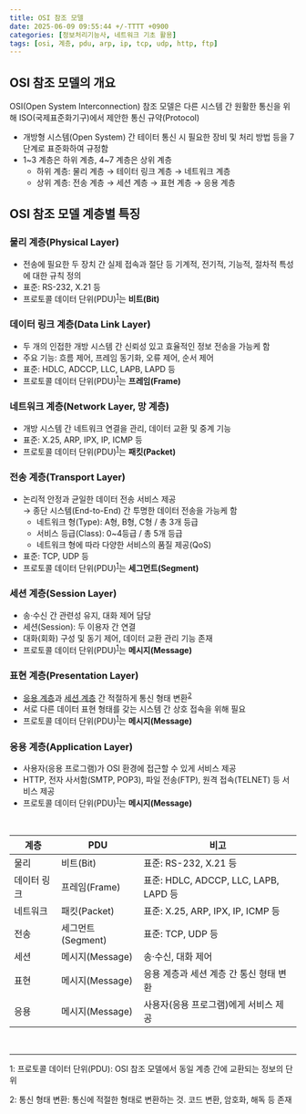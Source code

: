 ```yaml
---
title: OSI 참조 모델
date: 2025-06-09 09:55:44 +/-TTTT +0900
categories: [정보처리기능사, 네트워크 기초 활용]
tags: [osi, 계층, pdu, arp, ip, tcp, udp, http, ftp]
---
```


## OSI 참조 모델의 개요
OSI(Open System Interconnection) 참조 모델은 다른 시스템 간 원활한 통신을 위해 ISO(국제표준화기구)에서 제안한 통신 규약(Protocol)
* 개방형 시스템(Open System) 간 테이터 통신 시 필요한 장비 및 처리 방법 등을 7단계로 표준화하여 규정함
* 1~3 계층은 하위 계층, 4~7 계층은 상위 계층
  * 하위 계층: 물리 계층 → 테이터 링크 계층 → 네트워크 계층
  * 상위 계층: 전송 계층 → 세션 계층 → 표현 계층 → 응용 계층

## OSI 참조 모델 계층별 특징

### 물리 계층(Physical Layer)
* 전송에 필요한 두 장치 간 실제 접속과 절단 등 기계적, 전기적, 기능적, 절차적 특성에 대한 규칙 정의
* 표준: RS-232, X.21 등
* 프로토콜 데이터 단위(PDU)<sup>[1](#footnote_1)</sup>는 **비트(Bit)**

### 데이터 링크 계층(Data Link Layer)
* 두 개의 인접한 개방 시스템 간 신뢰성 있고 효율적인 정보 전송을 가능케 함
* 주요 기능: 흐름 제어, 프레임 동기화, 오류 제어, 순서 제어
* 표준: HDLC, ADCCP, LLC, LAPB, LAPD 등
* 프로토콜 데이터 단위(PDU)<sup>[1](#footnote_1)</sup>는 **프레임(Frame)**

### 네트워크 계층(Network Layer, 망 계층)
* 개방 시스템 간 네트워크 연결을 관리, 데이터 교환 및 중계 기능
* 표준: X.25, ARP, IPX, IP, ICMP 등
* 프로토콜 데이터 단위(PDU)<sup>[1](#footnote_1)</sup>는 **패킷(Packet)**

### 전송 계층(Transport Layer)
* 논리적 안정과 균일한 데이터 전송 서비스 제공 <br>
→ 종단 시스템(End-to-End) 간 투명한 데이터 전송을 가능케 함
  * 네트워크 형(Type): A형, B형, C형 / 총 3개 등급
  * 서비스 등급(Class): 0~4등급 / 총 5개 등급
  * 네트워크 형에 따라 다양한 서비스의 품질 제공(QoS)
* 표준: TCP, UDP 등
* 프로토콜 데이터 단위(PDU)<sup>[1](#footnote_1)</sup>는 **세그먼트(Segment)**

### 세션 계층(Session Layer)
* 송·수신 간 관련성 유지, 대화 제어 담당
* 세션(Session): 두 이용자 간 연결
* 대화(회화) 구성 및 동기 제어, 데이터 교환 관리 기능 존재
* 프로토콜 데이터 단위(PDU)<sup>[1](#footnote_1)</sup>는 **메시지(Message)**

### 표현 계층(Presentation Layer)
* [응용 계층](#응용-계층application-layer)과 [세션 계층](#세션-계층session-layer) 간 적절하게 통신 형태 변환<sup>[2](#footnote_2)</sup>
* 서로 다른 데이터 표현 형태를 갖는 시스템 간 상호 접속을 위해 필요
* 프로토콜 데이터 단위(PDU)<sup>[1](#footnote_1)</sup>는 **메시지(Message)**

### 응용 계층(Application Layer)
* 사용자(응용 프로그램)가 OSI 환경에 접근할 수 있게 서비스 제공
* HTTP, 전자 사서함(SMTP, POP3), 파일 전송(FTP), 원격 접속(TELNET) 등 서비스 제공
* 프로토콜 데이터 단위(PDU)<sup>[1](#footnote_1)</sup>는 **메시지(Message)**

<br>

|계층|PDU|비고|
|---|---|---|
|물리|비트(Bit)|표준: RS-232, X.21 등|
|데이터 링크|프레임(Frame)|표준: HDLC, ADCCP, LLC, LAPB, LAPD 등|
|네트워크|패킷(Packet)|표준: X.25, ARP, IPX, IP, ICMP 등|
|전송|세그먼트(Segment)|표준: TCP, UDP 등|
|세션|메시지(Message)|송·수신, 대화 제어|
|표현|메시지(Message)|응용 계층과 세션 계층 간 통신 형태 변환|
|응용|메시지(Message)|사용자(응용 프로그램)에게 서비스 제공|

<br>

---

<span id="footnote_1">1</span>: 프로토콜 데이터 단위(PDU): OSI 참조 모델에서 동일 계층 간에 교환되는 정보의 단위

<span id="footnote_2">2</span>: 통신 형태 변환: 통신에 적절한 형태로 변환하는 것. 코드 변환, 암호화, 해독 등 존재